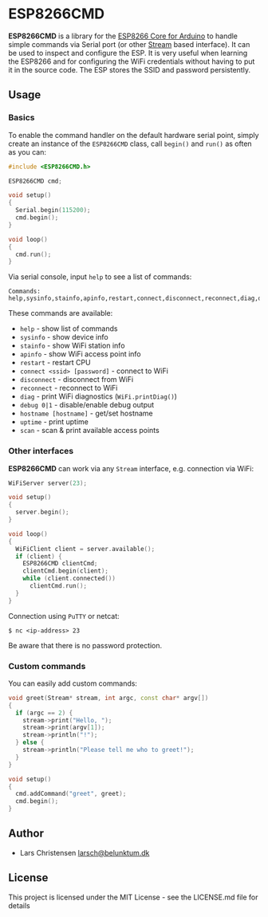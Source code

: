 # ESP8266CMD #

**ESP8266CMD** is a library for the [ESP8266 Core for Arduino](https://github.com/esp8266/Arduino) to handle simple commands via Serial port (or other [Stream](https://www.arduino.cc/reference/en/language/functions/communication/stream/) based interface). It can be used to inspect and configure the ESP. It is very useful when learning the ESP8266 and for configuring the WiFi credentials without having to put it in the source code. The ESP stores the SSID and password persistently.

## Usage ##

### Basics ###

To enable the command handler on the default hardware serial point, simply create an instance of the `ESP8266CMD` class, call `begin()` and `run()` as often as you can:

``` c++
#include <ESP8266CMD.h>

ESP8266CMD cmd;

void setup()
{
  Serial.begin(115200);
  cmd.begin();
}

void loop()
{
  cmd.run();
}
```

Via serial console, input `help` to see a list of commands:

```
Commands: help,sysinfo,stainfo,apinfo,restart,connect,disconnect,reconnect,diag,debug,hostname,uptime,scan
```

These commands are available:

* `help` - show list of commands
* `sysinfo` - show device info
* `stainfo` - show WiFi station info
* `apinfo` - show WiFi access point info
* `restart` - restart CPU
* `connect <ssid> [password]` - connect to WiFi
* `disconnect` - disconnect from WiFi
* `reconnect` - reconnect to WiFi
* `diag` - print WiFi diagnostics (`WiFi.printDiag()`)
* `debug 0|1` - disable/enable debug output
* `hostname [hostname]` - get/set hostname
* `uptime` - print uptime
* `scan` - scan & print available access points

### Other interfaces ###

**ESP8266CMD** can work via any `Stream` interface, e.g. connection via WiFi:

``` c++
WiFiServer server(23);

void setup()
{
  server.begin();
}

void loop()
{
  WiFiClient client = server.available();
  if (client) {
    ESP8266CMD clientCmd;
    clientCmd.begin(client);
    while (client.connected())
      clientCmd.run();
  }
}
```

Connection using ```PuTTY``` or netcat:

```
$ nc <ip-address> 23
```

Be aware that there is no password protection.

### Custom commands ###

You can easily add custom commands:

``` c++
void greet(Stream* stream, int argc, const char* argv[])
{
  if (argc == 2) {
    stream->print("Hello, ");
    stream->print(argv[1]);
    stream->println("!");
  } else {
    stream->println("Please tell me who to greet!");
  }
}

void setup()
{
  cmd.addCommand("greet", greet);
  cmd.begin();
}
```

## Author ##

  * Lars Christensen <larsch@belunktum.dk>

## License ##

This project is licensed under the MIT License - see the LICENSE.md file for details
